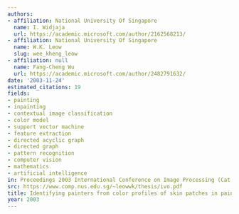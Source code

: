 ```yaml
---
authors:
- affiliation: National University Of Singapore
  name: I. Widjaja
  url: https://academic.microsoft.com/author/2162568213/
- affiliation: National University Of Singapore
  name: W.K. Leow
  slug: wee_kheng_leow
- affiliation: null
  name: Fang-Cheng Wu
  url: https://academic.microsoft.com/author/2482791632/
date: '2003-11-24'
estimated_citations: 19
fields:
- painting
- inpainting
- contextual image classification
- color model
- support vector machine
- feature extraction
- directed acyclic graph
- directed graph
- pattern recognition
- computer vision
- mathematics
- artificial intelligence
in: Proceedings 2003 International Conference on Image Processing (Cat. No.03CH37429)
src: https://www.comp.nus.edu.sg/~leowwk/thesis/ivo.pdf
title: Identifying painters from color profiles of skin patches in painting images
year: 2003
---
```

